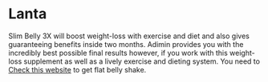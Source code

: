 # Lanta

Slim Belly 3X will boost weight-loss with exercise and diet and also gives guaranteeing benefits inside two months. Adimin provides you with the incredibly best possible final results however, if you work with this weight-loss supplement as well as a lively exercise and dieting system. You need to [Check this website](https://ipsnews.net/business/2021/11/12/lanta-flat-belly-shake-warning-buy-after-reading-reviews/) to get flat belly shake. 
